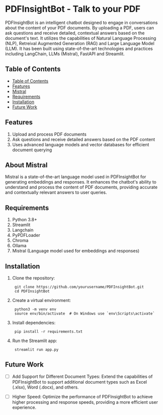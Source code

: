# PDFInsightBot - Talk to your PDF
PDFInsightBot is an intelligent chatbot designed to engage in conversations about the content of your PDF documents. By uploading a PDF, users can ask questions and receive detailed, contextual answers based on the document's text. 
It utilizes the capabilities of Natural Language Processing (NLP), Retreival Augmented Generation (RAG) and Large Language Model (LLM). It has been built using state-of-the-art technologies and practices including LangChain, LLMs (Mistral), FastAPI and Streamlit.

## Table of Contents
  - [Table of Contents](#table-of-contents)
  - [Features](#features)
  - [Mistral](#about-mistral)
  - [Requirements](#requirements)
  - [Installation](#installation)
  - [Future Work](#future-work)

## Features
1. Upload and process PDF documents
2. Ask questions and receive detailed answers based on the PDF content
3. Uses advanced language models and vector databases for efficient document querying
   
## About Mistral
Mistral is a state-of-the-art language model used in PDFInsightBot for generating embeddings and responses. It enhances the chatbot's ability to understand and process the content of PDF documents, providing accurate and contextually relevant answers to user queries. 

## Requirements
1. Python 3.8+
2. Streamlit
3. Langchain
4. PyPDFLoader
5. Chroma
6. Ollama
7. Mistral (Language model used for embeddings and responses)
   
## Installation

1. Clone the repository:
   ```
    git clone https://github.com/yourusername/PDFInsightBot.git
    cd PDFInsightBot
   ```
2. Create a virtual environment:
   ```
    python3 -m venv env
    source env/bin/activate  # On Windows use `env\Scripts\activate`
   ```
3. Install dependencies:
   ```
    pip install -r requirements.txt
   ```
4. Run the Streamlit app:
   ```
    streamlit run app.py
   ```
## Future Work
- [ ] Add Support for Different Document Types: Extend the capabilities of PDFInsightBot to support additional document types such as Excel (.xlsx), Word (.docx), and others.

- [ ] Higher Speed: Optimize the performance of PDFInsightBot to achieve higher processing and response speeds, providing a more efficient user experience.
